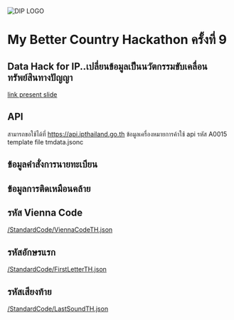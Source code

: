 ![DIP LOGO](https://www.ipthailand.go.th/images/001/DIP-Logo.png)
# My Better Country Hackathon ครั้งที่ 9
## Data Hack for IP..เปลี่ยนข้อมูลเป็นนวัตกรรมขับเคลื่อนทรัพย์สินทางปัญญา
[link present slide](https://docs.google.com/presentation/d/1cgiY1A42jkdYhpMrvsSKm9BOXET3sG6zMF62ppCPhAk/edit?usp=sharing)

## API 
สามารถขอใช้ได้ที่ https://api.ipthailand.go.th
ข้อมูลเครื่องหมายการค้าใช้ api รหัส A0015
template file tmdata.jsonc

## ข้อมูลคำสั่งการนายทะเบียน


## ข้อมูลการติดเหมือนคล้าย


## รหัส Vienna Code
[/StandardCode/ViennaCodeTH.json](https://github.com/DIP-TH/Hackathon2021/blob/main/StandardCode/ViennaCodeTH.json)

## รหัสอักษรแรก
[/StandardCode/FirstLetterTH.json](https://github.com/DIP-TH/Hackathon2021/blob/main/StandardCode/FirstLetterTH.json)

## รหัสเสียงท้าย
[/StandardCode/LastSoundTH.json](https://github.com/DIP-TH/Hackathon2021/blob/main/StandardCode/LastSoundTH.json)
